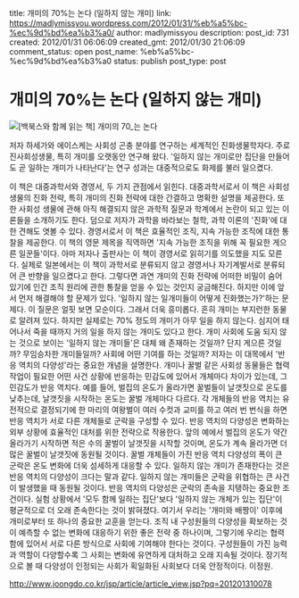 title: 개미의 70%는 논다 (일하지 않는 개미)
link: https://madlymissyou.wordpress.com/2012/01/31/%eb%a5%bc-%ec%9d%bd%ea%b3%a0/
author: madlymissyou
description: 
post_id: 731
created: 2012/01/31 06:06:09
created_gmt: 2012/01/30 21:06:09
comment_status: open
post_name: %eb%a5%bc-%ec%9d%bd%ea%b3%a0
status: publish
post_type: post

# 개미의 70%는 논다 (일하지 않는 개미)

![\[백북스와 함께 읽는 책\] 개미의 70_는 논다](https://madlymissyou.files.wordpress.com/2012/01/ebb0b1ebb681ec8aa4ec9980-ed95a8eabb98-ec9dbdeb8a94-ecb185-eab09cebafb8ec9d98-70_eb8a94-eb85bceb8ba4.jpg?w=407)

저자 하세가와 에이스케는 사회성 곤충 분야를 연구하는 세계적인 진화생물학자다. 주로 진사회성생물, 특히 개미를 오랫동안 연구해 왔다. '일하지 않는 개미로만 집단을 만들어도 곧 일하는 개미가 나타난다'는 연구 성과는 대중적으로도 화제를 불러 일으켰다.

이 책은 대중과학서와 경영서, 두 가지 관점에서 읽힌다. 대중과학서로서 이 책은 사회성 생물의 진화 전략, 특히 개미의 진화 전략에 대한 간결하고 명확한 설명을 제공한다. 또한 사회성 생물에 관해 아직 해결되지 않은 과학적 질문과 학계에서 논란이 되고 있는 이론들을 소개하기도 한다. 덤으로 저자가 과학을 바라보는 철학, 과학 이론의 '진화'에 대한 견해도 엿볼 수 있다. 경영서로서 이 책은 효율적인 조직, 지속 가능한 조직에 대한 통찰을 제공한다. 이 책의 영문 제목을 직역하면 '지속 가능한 조직을 위해 꼭 필요한 게으른 일꾼들'이다. 아마 저자나 출판사는 이 책이 경영서로 읽히기를 의도했을 지도 모른다. 실제로 일본에서는 이 책이 과학서로 분류되지 않고 경영서나 자기계발서로 분류되어 큰 반향을 일으켰다고 한다. 그렇다면 과연 개미의 진화 전략에 어떠한 비밀이 숨어 있기에 인간 조직 원리에 관한 통찰을 얻을 수 있는 것인지 궁금해진다. 하지만 이에 앞서 먼저 해결해야 할 문제가 있다. '일하지 않는 일개미들이 어떻게 진화했는가?'하는 문제다. 이 질문은 얼핏 보면 모순이다. 그래서 더욱 흥미롭다. 흔히 개미는 부지런한 동물로 알려져 있다. 하지만 실제로는 70% 정도의 개미가 아무 일을 하지 않는다. 심지어 태어나서 죽을 때까지 거의 일을 하지 않는 개미도 있다고 한다. 개미 사회에 도움 되지 않는 것으로 보이는 '일하지 않는 개미들'은 대체 왜 존재하는 것일까? 단지 게으른 것일까? 무임승차한 개미들일까? 사회에 어떤 기여를 하는 것일까? 저자는 이 대목에서 '반응 역치의 다양성'라는 중요한 개념을 설명한다. 개미나 꿀벌 같은 사회성 동물들은 협력 작업이 필요한 어떤 사건 상황에 반응하는 민감도에 있어서 개체마다 차이가 있는데, 그 민감도가 반응 역치다. 예를 들어, 벌집의 온도가 올라가면 꿀벌들이 날갯짓으로 온도를 낮추는데, 날갯짓을 시작하는 온도는 꿀벌 개체마다 다르다. 각 개체들의 반응 역치는 유전적으로 결정되기에 한 마리의 여왕벌이 여러 수컷과 교미를 하고 여러 번 번식을 하면 반응 역치가 서로 다른 개체들로 군락을 구성할 수 있다. 반응 역치의 다양성은 변화하는 외부 상황에 효율적인 대처를 위한 전략으로 작용한다. 앞의 예에서 벌집의 온도가 약간 올라가기 시작하면 적은 수의 꿀벌이 날갯짓을 시작할 것이며, 온도가 계속 올라가면 더 많은 꿀벌이 날갯짓에 동원될 것이다. 꿀벌 개체들이 가진 반응 역치 다양성의 폭이 큰 군락은 온도 변화에 더욱 섬세하게 대응할 수 있다. 일하지 않는 개미가 존재한다는 것은 반응 역치의 다양성이 크다는 말과 같다. 일하지 않는 개미들은 군락을 위협하는 큰 사건이 발생했을 때 동원될 것이다. 반응 역치의 다양성은 군락의 존속을 지탱하는 중요한 조건이다. 실험 상황에서 '모두 함께 일하는 집단'보다 '일하지 않는 개체가 있는 집단'이 평균적으로 더 오래 존속한다는 것이 밝혀졌다. 여기서 우리는 '개미와 배짱이' 이후에 개미로부터 또 하나의 중요한 교훈을 얻는다. 조직 내 구성원들의 다양성을 확보하는 것이 예측할 수 없는 변화에 대응하기 위한 좋은 전략 중 하나이며, 그렇기에 우리는 협력함에 있어서 서로 다른 방식으로 사회에 기여해야 한다는 것이다. 구성원들이 가진 능력과 역할이 다양할수록 그 사회는 변화에 유연하게 대처하고 오래 지속될 것이다. 장기적으로 볼 때 다양성이 인정되는 사회가 획일화된 사회보다 더욱 안정적이다. 이정원. 

http://www.joongdo.co.kr/jsp/article/article_view.jsp?pq=201201310078